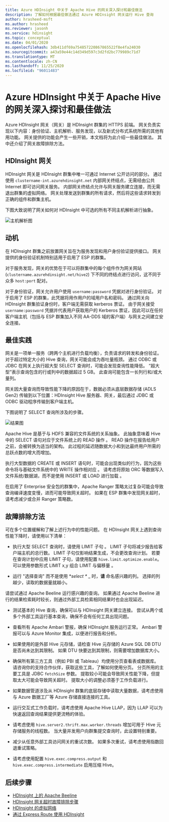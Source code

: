 ```yaml
---
title: Azure HDInsight 中关于 Apache Hive 的网关深入探讨和最佳做法
description: 了解如何根据最佳做法通过 Azure HDInsight 网关运行 Hive 查询
author: hrasheed-msft
ms.author: hrasheed
ms.reviewer: jasonh
ms.service: hdinsight
ms.topic: conceptual
ms.date: 04/01/2020
ms.openlocfilehash: 3db411df69a754857220867865522f8e4fa24030
ms.sourcegitcommit: a43a59e44c14d349d597c3d2fd2bc779989c71d7
ms.translationtype: MT
ms.contentlocale: zh-CN
ms.lasthandoff: 11/25/2020
ms.locfileid: "96011483"
---
```

# <a name="gateway-deep-dive-and-best-practices-for-apache-hive-in-azure-hdinsight"></a>Azure HDInsight 中关于 Apache Hive 的网关深入探讨和最佳做法

Azure HDInsight 网关（网关）是 HDInsight 群集的 HTTPS 前端。 网关负责实现以下内容：身份验证、主机解析、服务发现，以及新式分布式系统所需的其他有用功能。 网关提供的功能会产生一些开销，本文档将为此介绍一些最佳做法。 其中还介绍了网关故障排除方法。

## <a name="the-hdinsight-gateway"></a>HDInsight 网关

HDInsight 网关是 HDInsight 群集中唯一可通过 Internet 公开访问的部分。 通过使用 `clustername-int.azurehdinsight.net` 内部网关终结点，无需经由公共 Internet 即可访问网关服务。 内部网关终结点允许与网关服务建立连接，而无需退出群集的虚拟网络。 网关处理发送到群集的所有请求，然后将这些请求转发到正确的组件和群集主机。

下图大致说明了网关如何对 HDInsight 中可选的所有不同主机解析进行抽象。

![主机解析图](./media/gateway-best-practices/host-resolution-diagram.png "主机解析图")

## <a name="motivation"></a>动机

在 HDInsight 群集之前放置网关旨在为服务发现和用户身份验证提供接口。 网关提供的身份验证机制特别适用于启用了 ESP 的群集。

对于服务发现，网关的优势在于可以将群集中的每个组件作为网关网站 (`clustername.azurehdinsight.net/hive2`) 下不同的终结点进行访问，这不同于众多 `host:port` 配对。

对于身份验证，网关允许用户使用 `username:password` 凭据对进行身份验证。 对于启用了 ESP 的群集，此凭据将用作用户的域用户名和密码。 通过网关向 HDInsight 群集验证身份时，客户端无需获取 kerberos 票证。 由于网关接受 `username:password` 凭据并代表用户获取用户的 Kerberos 票证，因此可以在任何客户端主机（包括与 ESP 群集加入不同 AA-DDS 域的客户端）与网关之间建立安全连接。

## <a name="best-practices"></a>最佳实践

网关是一项单一服务（跨两个主机进行负载均衡），负责请求的转发和身份验证。 对于超过特定大小的 Hive 查询，网关可能会成为吞吐量瓶颈。 通过 ODBC 或 JDBC 在网关上执行超大型 SELECT 查询时，可能会发现查询性能降低。 “超大型”表示查询包含的行或列中的数据超过 5 GB。 此查询可能包含一长列行和/或大量列。

网关因大量查询而导致性能下降的原因在于，数据必须从底层数据存储 (ADLS Gen2) 传输到以下位置：HDInsight Hive 服务器、网关，最后通过 JDBC 或 ODBC 驱动程序传输到客户端主机。

下图说明了 SELECT 查询所涉及的步骤。

![结果图](./media/gateway-best-practices/result-retrieval-diagram.png "结果图")

Apache Hive 是基于与 HDFS 兼容的文件系统的关系抽象。 此抽象意味着 Hive 中的 SELECT 语句对应于文件系统上的 READ 操作 。 READ 操作在报告给用户之前，会被转换为适当的架构。 此过程的延迟随数据大小和到达最终用户所需的总跃点数的增大而增加。

执行大型数据的 CREATE 或 INSERT 语句时，可能会出现类似的行为，因为这些命令将与基础文件系统中的 WRITE 操作相对应  。 请考虑将原始 ORC 等数据写入文件系统/数据湖，而不是使用 INSERT 或 LOAD 进行加载 。

在启用了 Enterprise 安全包的群集中，Apache Ranger 策略太过复杂可能会导致查询编译速度变慢，进而可能导致网关超时。 如果在 ESP 群集中发现网关超时，请考虑减少或合并 Ranger 策略数。

## <a name="troubleshooting-techniques"></a>故障排除方法

可在多个位置缓解和了解上述行为中的性能问题。 在 HDInsight 网关上遇到查询性能下降时，请使用以下清单：

* 执行大型 SELECT 查询时，请使用 LIMIT 子句 。 LIMIT 子句将减少报告给客户端主机的总行数。 LIMIT 子句仅影响结果生成，不会更改查询计划。 若要在查询计划中应用 LIMIT 子句，请使用配置 `hive.limit.optimize.enable`。 可以使用参数形式 LIMIT x,y 组合 LIMIT 与偏移量 。

* 运行 "选择查询" 而不是使用 **select \** _ 时，**请** 命名感兴趣的列。 选择的列越少，读取的数据量就越小。

请尝试通过 Apache Beeline 运行感兴趣的查询。 如果通过 Apache Beeline 进行的结果检索耗时较长，则通过外部工具检索相同结果时也会出现延迟。

* 测试基本的 Hive 查询，确保可以与 HDInsight 网关建立连接。 尝试从两个或多个外部工具运行基本查询，确保不会有任何工具出现问题。

* 查看所有 Apache Ambari 警报，确保 HDInsight 服务运行正常。 Ambari 警报可以与 Azure Monitor 集成，以便进行报告和分析。

* 如果使用的是外部 Hive 元存储，请检查 Hive 元存储的 Azure SQL DB DTU 是否尚未达到其限制。 如果 DTU 快要达到其限制，则需要增加数据库大小。

* 确保所有第三方工具（例如 PBI 或 Tableau）均使用分页查看表或数据库。 请咨询你的支持合作伙伴，获取这些工具，了解如何使用分页。 分页所用的主要工具是 JDBC `fetchSize` 参数。 提取较小可能会导致网关性能下降，但提取太大可能会导致网关超时。 提取大小的调整必须基于工作负载进行。

* 如果数据管道涉及从 HDInsight 群集的底层存储中读取大量数据，请考虑使用与 Azure 数据工厂等 Azure 存储直接连接的工具。

* 运行交互式工作负载时，请考虑使用 Apache Hive LLAP，因为 LLAP 可以为快速返回查询结果提供更流畅的体验。

* 请考虑使用 `hive.server2.thrift.max.worker.threads` 增加可用于 Hive 元存储服务的线程数。 当大量并发用户向群集提交查询时，此设置特别重要。

* 减少从任意外部工具访问网关的重试次数。 如果多次重试，请考虑使用指数回退重试策略。

* 请考虑使用配置 `hive.exec.compress.output` 和 `hive.exec.compress.intermediate` 启用压缩 Hive。

## <a name="next-steps"></a>后续步骤

* [HDInsight 上的 Apache Beeline](../hadoop/apache-hadoop-use-hive-beeline.md)
* [HDInsight 网关超时故障排除步骤](./troubleshoot-gateway-timeout.md)
* [HDInsight 的虚拟网络](../hdinsight-plan-virtual-network-deployment.md)
* [通过 Express Route 使用 HDInsight](../connect-on-premises-network.md)